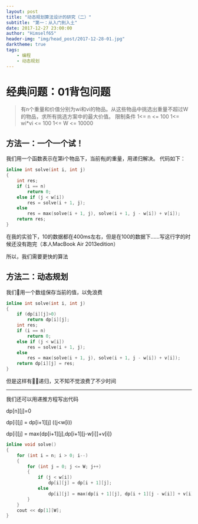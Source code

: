 ```yaml
---
layout: post
title: "动态规划算法设计的研究（二）"
subtitle: "第一：从入门到入土"
date: 2017-12-27 23:00:00
author: "Himself65"
header-img: "img/head_post/2017-12-28-01.jpg"
darktheme: true
tags: 
    - 编程
    - 动态规划
---
```

# 经典问题：01背包问题

> 有n个重量和价值分别为wi和vi的物品。从这些物品中挑选出重量不超过W的物品，求所有挑选方案中的最大价值。
> 限制条件
> 1<= n <= 100
> 1<= wi*vi <= 100
> 1<= W <= 10000

## 方法一：一个一个试！

我们用一个函数表示在第i个物品下，当前有j的重量，用递归解决。
代码如下：

``` C++
inline int solve(int i, int j)
{
    int res;
    if (i == n)
        return 0;
    else if (j < w[i])
        res = solve(i + 1, j);
    else
        res = max(solve(i + 1, j), solve(i + 1, j - w[i]) + v[i]);
    return res;
}
```

在我的实验下，10的数据都在400ms左右，但是在100的数据下……写这行字的时候还没有跑完（本人MacBook Air 2013edition）

所以，我们需要更快的算法

## 方法二：动态规划

我们用一个数组保存当前的值，以免浪费

``` C++
inline int solve(int i, int j)
{
    if (dp[i][j]>0)
        return dp[i][j];
    int res;
    if (i == n)
        return 0;
    else if (j < w[i])
        res = solve(i + 1, j);
    else
        res = max(solve(i + 1, j), solve(i + 1, j - w[i]) + v[i]);
    return dp[i][j] = res;
}
```

但是这样有递归，又不知不觉浪费了不少时间

----

我们还可以用递推方程写出代码

dp[n][j]=0

dp[i][j] = dp[i+1][j] ((j<w[i))

dp[i][j] = max{dp[i+1][j],dp[i+1][j-w[i]]+v[i]}

``` C++
inline void solve()
{
    for (int i = n; i > 0; i--)
    {
        for (int j = 0; j <= W; j++)
        {
            if (j < w[i])
                dp[i][j] = dp[i + 1][j];
            else
                dp[i][j] = max(dp[i + 1][j], dp[i + 1][j - w[i]] + v[i]);
        }
    }
    cout << dp[1][W];
}
```